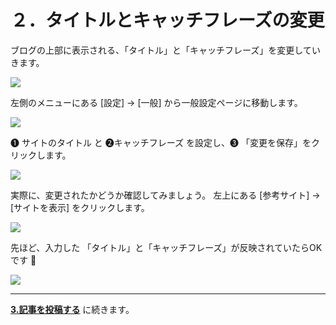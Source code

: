 # ２．タイトルとキャッチフレーズの変更

ブログの上部に表示される、「タイトル」と「キャッチフレーズ」を変更していきます。

![](https://i.imgur.com/iIQu2JF.png)

左側のメニューにある [設定] → [一般] から一般設定ページに移動します。

![](https://i.imgur.com/DfdV8pW.png)

&#10102; サイトのタイトル と &#10103;キャッチフレーズ  を設定し、&#10104; 「変更を保存」をクリックします。

![](https://i.imgur.com/g3GlfdX.png)

実際に、変更されたかどうか確認してみましょう。
左上にある [参考サイト] → [サイトを表示] をクリックします。

![](https://i.imgur.com/jhYilMq.png)

先ほど、入力した 「タイトル」と「キャッチフレーズ」が反映されていたらOKです :tada:

![](https://i.imgur.com/iIQu2JF.png)


---

**[3.記事を投稿する](./hands_on_3.md)** に続きます。